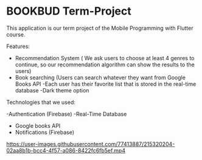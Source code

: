 # BOOKBUD Term-Project

This application is our term project of the Mobile Programming with Flutter course.

Features:
- Recommendation System ( We ask users to choose at least 4 genres to continue, so our recommendation algorithm can show the results to the users)
- Book searching (Users can search whatever they want from Google Books API
-Each user has their favorite list that is stored in the real-time database
-Dark theme option

Technologies that we used:

-Authentication (Firebase)
-Real-Time Database
- Google books API
- Notifications (Firebase)

https://user-images.githubusercontent.com/77413887/215320204-02aa8b1b-bcc4-4f57-a086-8422fc6fb5ef.mp4
